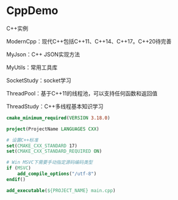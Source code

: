 # CppDemo

C++实例

ModernCpp：现代C++包括C++11、C++14、C++17。C++20待完善

MyJson：C++ JSON实现方法

MyUtils：常用工具库

SocketStudy：socket学习

ThreadPool：基于C++11的线程池，可以支持任何函数和返回值

ThreadStudy：C++多线程基本知识学习

```cmake
cmake_minimum_required(VERSION 3.18.0)

project(ProjectName LANGUAGES CXX)

# 设置C++标准
set(CMAKE_CXX_STANDARD 17)
set(CMAKE_CXX_STANDARD_REQUIRED ON)

# Win MSVC下需要手动指定源码编码类型
if (MSVC)
    add_compile_options("/utf-8")
endif()

add_executable(${PROJECT_NAME} main.cpp)

```
